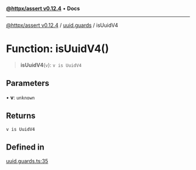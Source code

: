 [**@httpx/assert v0.12.4**](../../README.md) • **Docs**

***

[@httpx/assert v0.12.4](../../README.md) / [uuid.guards](../README.md) / isUuidV4

# Function: isUuidV4()

> **isUuidV4**(`v`): `v is UuidV4`

## Parameters

• **v**: `unknown`

## Returns

`v is UuidV4`

## Defined in

[uuid.guards.ts:35](https://github.com/belgattitude/httpx/blob/9d56eb57739de47a2eced4122ffa042138007013/packages/assert/src/uuid.guards.ts#L35)
